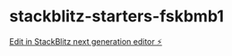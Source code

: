 # stackblitz-starters-fskbmb1

[Edit in StackBlitz next generation editor ⚡️](https://stackblitz.com/~/github.com/marceloFrota/stackblitz-starters-fskbmb1)